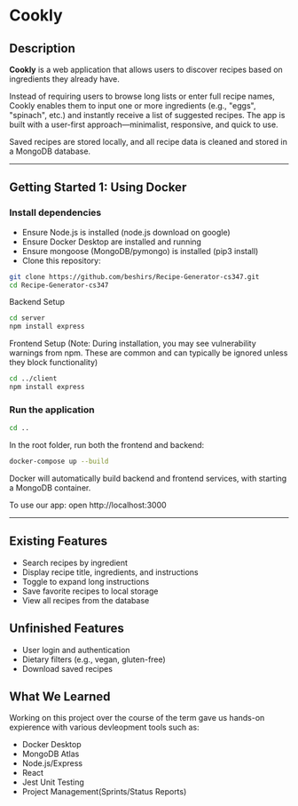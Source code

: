 # Cookly

## Description

**Cookly** is a web application that allows users to discover recipes based on ingredients they already have.

Instead of requiring users to browse long lists or enter full recipe names, Cookly enables them to input one or more ingredients (e.g., "eggs", "spinach", etc.) and instantly receive a list of suggested recipes. The app is built with a user-first approach—minimalist, responsive, and quick to use.

Saved recipes are stored locally, and all recipe data is cleaned and stored in a MongoDB database.

---

## Getting Started 1: Using Docker

### Install dependencies

- Ensure Node.js is installed (node.js download on google) 
- Ensure Docker Desktop are installed and running
- Ensure mongoose (MongoDB/pymongo) is installed (pip3 install)
- Clone this repository:

``` bash
git clone https://github.com/beshirs/Recipe-Generator-cs347.git
cd Recipe-Generator-cs347
```

Backend Setup
``` bash
cd server
npm install express
```

Frontend Setup (Note: During installation, you may see vulnerability warnings from npm. These are common and can typically be ignored unless they block functionality)
``` bash
cd ../client
npm install express
```


### Run the application
```bash
cd ..
```
In the root folder, run both the frontend and backend:

``` bash
docker-compose up --build
```

Docker will automatically build backend and frontend services, with starting a MongoDB container.

To use our app: open http://localhost:3000

---

## Existing Features
- Search recipes by ingredient
- Display recipe title, ingredients, and instructions
- Toggle to expand long instructions
- Save favorite recipes to local storage
- View all recipes from the database

## Unfinished Features

- User login and authentication
- Dietary filters (e.g., vegan, gluten-free)
- Download saved recipes

## What We Learned
Working on this project over the course of the term gave us hands-on expierence with various devleopment tools such as: 
- Docker Desktop
- MongoDB Atlas
- Node.js/Express
- React
- Jest Unit Testing
- Project Management(Sprints/Status Reports)
